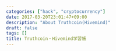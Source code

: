 ```yaml
---
categories: ["hack", "cryptocurrency"]
date: 2017-03-20T23:01:47+09:00
description: "About Truthcoin(Hivemind)"
draft: false
tags: []
title: Truthcoin・Hivemind学習帳
---
```


<meta http-equiv="refresh" content="0;URL=https://joemphilips.github.io/Truthcoin_test/Truthcoin_memo.html">
